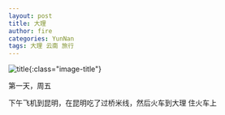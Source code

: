 ```yaml
---
layout: post
title: 大理
author: fire
categories: YunNan 
tags: 大理 云南 旅行
---
```


![title](https://image.sideproject.cn/titlex/title_005.jpg){:class="image-title"}

第一天，周五

下午飞机到昆明，在昆明吃了过桥米线，然后火车到大理
住火车上